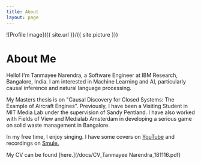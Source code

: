 ```yaml
---
title: About
layout: page
---
```

![Profile Image]({{ site.url }}/{{ site.picture }})

# About Me
Hello! I'm Tanmayee Narendra, a Software Engineer at IBM Research, Bangalore, India. I am interested in Machine Learning and AI, particularly causal inference and natural language processing.

My Masters thesis is on "Causal Discovery for Closed Systems: The Example of Aircraft Engines". Previously, I have been a Visiting Student in MIT Media Lab under the supervision of Sandy Pentland. I have also worked with Fields of View and Medialab Amsterdam in developing a serious game on solid waste management in Bangalore. 

In my free time, I enjoy singing. I have some covers on [YouTube](https://www.youtube.com/watch?v=A1n0NKEndfs&list=PLqcR77bpV0rQlXiWEpXeDXIgAzivEEm11) and recordings on [Smule.](https://www.smule.com/triptoes)

My CV can be found [here.](/docs/CV_Tanmayee Narendra_181116.pdf)

<!-- ## Achievements
* Recepient of Grace Hopper Celebrations India Student Scholarship, 2016
* Winner of AppLift’s Datathon held on 29-30 th November, 2015. [Read about it here.](http://blog.venturesity.com/rise-rise-female-hacker)
* First Runner Up in Swiss-Re BlueMix Hackathon. 
* Awarded the Dean’s Merit List certificate for 10 semesters in IIIT Bangalore.
* Qualified for regionals of ACM ICPC (Amritapuri Region) in 2015 and 2013
* Stood 3rd in India in IEEE Xtreme 8.0 (24 hour programming competition) in 2014

## Experience

#### Visiting Student, MIT Media Lab, Cambridge MA

##### May 2015 - August 2015

Worked on the Andorra Living Lab project in the **Human Dynamics** group, under the supervision of Sandy Pentland. 

#### Research & Development Intern

##### August 2014 - January 2015

Was part of an inter-disciplinary team that developed a serious game on solid waste management in Bangalore. [Watch the video here.](https://www.youtube.com/watch?v=eC4z7c94BnA)

## Education

#### International Institute of Information Technology - Bangalore
Computer Science major with CGPA of 3.82/4.0

## Skills
* **Programming Languages**: Python, Java, C, C++, SQL, OCaml, PHP, Bash Script
* **Software Packages**: MATLAB, Android Studio, SimpleScalar, Latex, Gephi, Netlogo, Player-Stage, Arduino
* **Platforms**: Linux and Windows
 -->